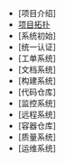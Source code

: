 * [项目介绍]
* [项目拓扑](Architecture.md)
* [系统初始]
* [统一认证]
* [工单系统]
* [文档系统]
* [构建系统]
* [代码仓库]
* [监控系统]
* [远程系统]
* [容器仓库]
* [质量系统]
* [运维系统]
